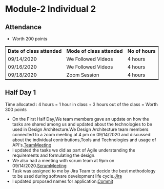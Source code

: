 # Module-2 Individual 2

## Attendance
- Worth 200 points

<table style="width:100%;border: 1px solid black;">
<tr>
<th>Date of class attended</th>	
<th>Mode of class attended</th>
<th>No of hours</th>
</tr>
<tr>
<td>09/14/2020</td>
<td>We Followed Videos</td>
<td>4 hours</td>
</tr>
<tr>
<td>09/16/2020</td>
<td>We Followed Videos</td>
<td> 4 hours</td>  
</tr>
<tr>
<td>09/18/2020</td>
<td>Zoom Session</td>
<td> 4 hours</td>
</tr>
</table>

## Half Day 1

Time allocated : 4 hours = 1 hour in class + 3 hours out of the class = Worth 300 points

- On the First Half Day,We team members gave an update on how the tasks are shared among us and updated about the technologies to be used in Design Architecture.We Design Architecture team members connected to a zoom meeting at 4 pm on 09/14/2020 and discussed about the individual contributions,Tools and Technologies and usage of API's.[TeamMeeting](https://github.com/annie0sc/gdp_health_app/blob/master/design-architecture/Meetings/Team%20meeting%20sep14.png)
- I updated the tasks we did as part of Agile understanding the requirements and formulating the design.
- We also had a meeting with scrum team at 9pm on 09/14/2020.[ScrumMeeting](https://github.com/annie0sc/gdp_health_app/blob/master/design-architecture/Meetings/Scrum%20meeting%20sep14.png)
- Task was assigned to me by Jira Team to decide the best methodology to be used during software development life cycle.[Jira](http://cs04.nwmissouri.edu/browse/FIT-9)
- I updated proposed names for application.[Commit](https://github.com/annie0sc/gdp_health_app/commit/5a2dca046c5aaa9ae780fcc126ce9c27e3ea7fcb)
